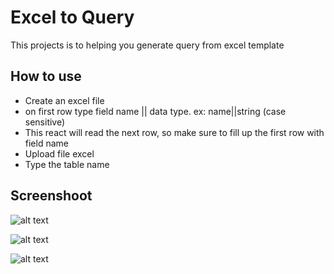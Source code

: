 # Excel to Query

This projects is to helping you generate query from excel template

## How to use
- Create an excel file
- on first row type field name || data type. ex: name||string (case sensitive)
- This react will read the next row, so make sure to fill up the first row with field name
- Upload file excel
- Type the table name



## Screenshoot
![alt text](https://i.imgur.com/Z87DmhX.png)

![alt text](https://i.imgur.com/6aybONU.png)

![alt text](https://i.imgur.com/mF6mlKT.png)





